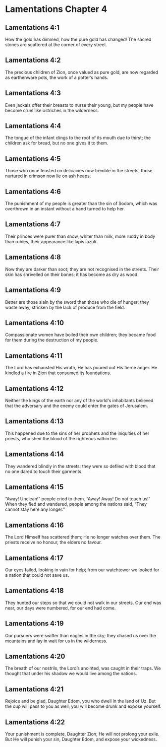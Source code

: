 # Lamentations Chapter 4

## Lamentations 4:1
How the gold has dimmed, how the pure gold has changed! The sacred stones are scattered at the corner of every street.

## Lamentations 4:2
The precious children of Zion, once valued as pure gold, are now regarded as earthenware pots, the work of a potter’s hands.

## Lamentations 4:3
Even jackals offer their breasts to nurse their young, but my people have become cruel like ostriches in the wilderness.

## Lamentations 4:4
The tongue of the infant clings to the roof of its mouth due to thirst; the children ask for bread, but no one gives it to them.

## Lamentations 4:5
Those who once feasted on delicacies now tremble in the streets; those nurtured in crimson now lie on ash heaps.

## Lamentations 4:6
The punishment of my people is greater than the sin of Sodom, which was overthrown in an instant without a hand turned to help her.

## Lamentations 4:7
Their princes were purer than snow, whiter than milk, more ruddy in body than rubies, their appearance like lapis lazuli.

## Lamentations 4:8
Now they are darker than soot; they are not recognised in the streets. Their skin has shrivelled on their bones; it has become as dry as wood.

## Lamentations 4:9
Better are those slain by the sword than those who die of hunger; they waste away, stricken by the lack of produce from the field.

## Lamentations 4:10
Compassionate women have boiled their own children; they became food for them during the destruction of my people.

## Lamentations 4:11
The Lord has exhausted His wrath, He has poured out His fierce anger. He kindled a fire in Zion that consumed its foundations.

## Lamentations 4:12
Neither the kings of the earth nor any of the world's inhabitants believed that the adversary and the enemy could enter the gates of Jerusalem.

## Lamentations 4:13
This happened due to the sins of her prophets and the iniquities of her priests, who shed the blood of the righteous within her.

## Lamentations 4:14
They wandered blindly in the streets; they were so defiled with blood that no one dared to touch their garments.

## Lamentations 4:15
“Away! Unclean!” people cried to them. “Away! Away! Do not touch us!” When they fled and wandered, people among the nations said, “They cannot stay here any longer.”

## Lamentations 4:16
The Lord Himself has scattered them; He no longer watches over them. The priests receive no honour, the elders no favour.

## Lamentations 4:17
Our eyes failed, looking in vain for help; from our watchtower we looked for a nation that could not save us.

## Lamentations 4:18
They hunted our steps so that we could not walk in our streets. Our end was near, our days were numbered, for our end had come.

## Lamentations 4:19
Our pursuers were swifter than eagles in the sky; they chased us over the mountains and lay in wait for us in the wilderness.

## Lamentations 4:20
The breath of our nostrils, the Lord’s anointed, was caught in their traps. We thought that under his shadow we would live among the nations.

## Lamentations 4:21
Rejoice and be glad, Daughter Edom, you who dwell in the land of Uz. But the cup will pass to you as well; you will become drunk and expose yourself.

## Lamentations 4:22
Your punishment is complete, Daughter Zion; He will not prolong your exile. But He will punish your sin, Daughter Edom, and expose your wickedness.
